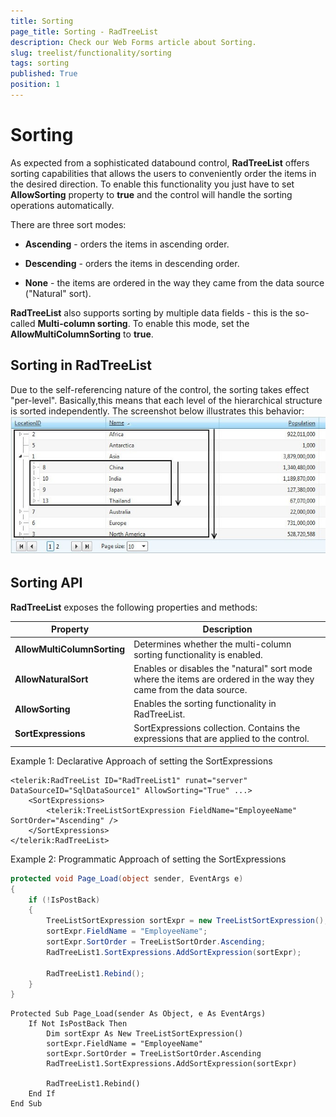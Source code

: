 ```yaml
---
title: Sorting
page_title: Sorting - RadTreeList
description: Check our Web Forms article about Sorting.
slug: treelist/functionality/sorting
tags: sorting
published: True
position: 1
---
```


# Sorting



As expected from a sophisticated databound control, **RadTreeList** offers sorting capabilities that allows the users to conveniently order the items in the desired direction. To enable this functionality you just have to set **AllowSorting** property to **true** and the control will handle the sorting operations automatically.

There are three sort modes:

* **Ascending** - orders the items in ascending order.

* **Descending** - orders the items in descending order.

* **None** - the items are ordered in the way they came from the data source ("Natural" sort).

**RadTreeList** also supports sorting by multiple data fields - this is the so-called **Multi-column sorting**. To enable this mode, set the **AllowMultiColumnSorting** to **true**.

## Sorting in RadTreeList

Due to the self-referencing nature of the control, the sorting takes effect "per-level". Basically,this means that each level of the hierarchical structure is sorted independently. The screenshot below illustrates this behavior:![RadTreeList Sorting](images/treelist_sorting.jpg)

## Sorting API

**RadTreeList** exposes the following properties and methods:




| Property | Description |
| ------ | ------ |
| **AllowMultiColumnSorting** |Determines whether the multi-column sorting functionality is enabled.|
| **AllowNaturalSort** |Enables or disables the "natural" sort mode where the items are ordered in the way they came from the data source.|
| **AllowSorting** |Enables the sorting functionality in RadTreeList.|
| **SortExpressions** |SortExpressions collection. Contains the expressions that are applied to the control.|


Example 1: Declarative Approach of setting the SortExpressions

````ASPX
<telerik:RadTreeList ID="RadTreeList1" runat="server" DataSourceID="SqlDataSource1" AllowSorting="True" ...>
    <SortExpressions>
        <telerik:TreeListSortExpression FieldName="EmployeeName" SortOrder="Ascending" />
    </SortExpressions>
</telerik:RadTreeList>
````

Example 2: Programmatic Approach of setting the SortExpressions

````C#
protected void Page_Load(object sender, EventArgs e)
{
    if (!IsPostBack)
    {
        TreeListSortExpression sortExpr = new TreeListSortExpression();
        sortExpr.FieldName = "EmployeeName";
        sortExpr.SortOrder = TreeListSortOrder.Ascending;
        RadTreeList1.SortExpressions.AddSortExpression(sortExpr);
        
        RadTreeList1.Rebind();
    }
}
````
````VB.NET
Protected Sub Page_Load(sender As Object, e As EventArgs)
    If Not IsPostBack Then
        Dim sortExpr As New TreeListSortExpression()
        sortExpr.FieldName = "EmployeeName"
        sortExpr.SortOrder = TreeListSortOrder.Ascending
        RadTreeList1.SortExpressions.AddSortExpression(sortExpr)
        
        RadTreeList1.Rebind()
    End If
End Sub
````
   
 
